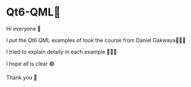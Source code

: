 # Qt6-QML🎦

 Hi everyone 🌈

 I put the Qt6 QML examples of took the course from Daniel Gakwaya👨🏻‍🏫

 I tried to explain detaily in each example 👩🏼‍🏫

 I hope all is clear 🟢

 Thank you 🥰

